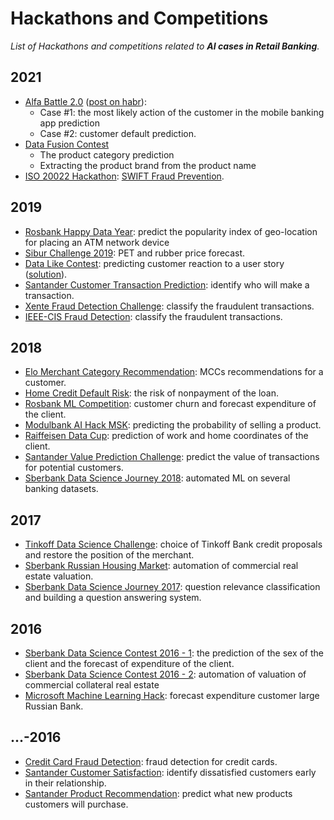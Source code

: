 # Hackathons and Competitions

_List of Hackathons and competitions related to __AI cases in Retail Banking__._

## 2021

- [Alfa Battle 2.0](https://boosters.pro/championship/alfabattle2_sand/overview) ([post on habr](https://habr.com/ru/company/alfa/blog/551130/)):
  - Case #1: the most likely action of the customer in the mobile banking app prediction
  - Case #2: customer default prediction.
- [Data Fusion Contest](https://boosters.pro/championship/data_fusion/overview)
  - The product category prediction
  - Extracting the product brand from the product name
- [ISO 20022 Hackathon](https://iso20022hackathon.hackerearth.com/ru/): [SWIFT Fraud Prevention](swift-messaging-fraud).

## 2019

- [Rosbank Happy Data Year](https://boosters.pro/championship/rosbank2/overview): predict the popularity index of geo-location for placing an ATM network device
- [Sibur Challenge 2019](https://sibur.ai-community.com/competitions/3): PET and rubber price forecast.
- [Data Like Contest](https://vc.ru/data-like): predicting customer reaction to a  user story ([solution](https://github.com/codez0mb1e/tinkoff-data-like-contest)).
- [Santander Customer Transaction Prediction](https://www.kaggle.com/c/santander-customer-transaction-prediction): identify who will make a transaction.
- [Xente Fraud Detection Challenge](https://zindi.africa/competitions/xente-fraud-detection-challenge): classify the fraudulent transactions.
- [IEEE-CIS Fraud Detection](https://www.kaggle.com/c/ieee-fraud-detection/): classify the fraudulent transactions.

## 2018

- [Elo Merchant Category Recommendation](https://www.kaggle.com/c/elo-merchant-category-recommendation): MCCs recommendations for a customer.
- [Home Credit Default Risk](https://www.kaggle.com/c/home-credit-default-risk): the risk of nonpayment of the loan.
- [Rosbank ML Competition](https://boosters.pro/championship/rosbank1/overview): customer churn and forecast expenditure of the client.
- [Modulbank AI Hack MSK](https://boosters.pro/championship/modulbank1/overview): predicting the probability of selling a product.
- [Raiffeisen Data Cup](https://boosters.pro/championship/raiffeisen1/overview): prediction of work and home coordinates of the client.
- [Santander Value Prediction Challenge](https://www.kaggle.com/c/santander-value-prediction-challenge): predict the value of transactions for potential customers.
- [Sberbank Data Science Journey 2018](https://sdsj.sberbank.ai/): automated ML on several banking datasets.

## 2017

- [Tinkoff Data Science Challenge](https://boosters.pro/championship/tinkoff1/overview): choice of Tinkoff Bank credit proposals and restore the position of the merchant.
- [Sberbank Russian Housing Market](https://www.kaggle.com/c/sberbank-russian-housing-market): automation of commercial real estate valuation.
- [Sberbank Data Science Journey 2017](https://github.com/sberbank-ai/data-science-journey-2017): question relevance classification and building a question answering system.

## 2016

- [Sberbank Data Science Contest 2016 - 1](https://habr.com/article/318160/): the prediction of the sex of the client and the forecast of expenditure of the client.
- [Sberbank Data Science Contest 2016 - 2](https://boosters.pro/championship/paosberbank/overview): automation of valuation of commercial collateral real estate
- [Microsoft Machine Learning Hack](https://habr.com/company/microsoft/blog/303206/): forecast expenditure customer large Russian Bank.

## ...-2016

- [Credit Card Fraud Detection](https://www.kaggle.com/mlg-ulb/creditcardfraud): fraud detection for credit cards.
- [Santander Customer Satisfaction](https://www.kaggle.com/c/santander-customer-satisfaction): identify dissatisfied customers early in their relationship.
- [Santander Product Recommendation](https://www.kaggle.com/c/santander-product-recommendation): predict what new products customers will purchase.
